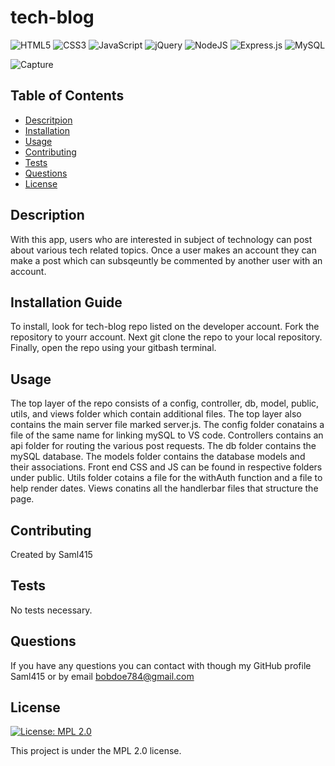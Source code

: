 # tech-blog

![HTML5](https://img.shields.io/badge/html5-%23E34F26.svg?style=for-the-badge&logo=html5&logoColor=white) ![CSS3](https://img.shields.io/badge/css3-%231572B6.svg?style=for-the-badge&logo=css3&logoColor=white) ![JavaScript](https://img.shields.io/badge/javascript-%23323330.svg?style=for-the-badge&logo=javascript&logoColor=%23F7DF1E) ![jQuery](https://img.shields.io/badge/jquery-%230769AD.svg?style=for-the-badge&logo=jquery&logoColor=white)   ![NodeJS](https://img.shields.io/badge/node.js-6DA55F?style=for-the-badge&logo=node.js&logoColor=white) ![Express.js](https://img.shields.io/badge/express.js-%23404d59.svg?style=for-the-badge&logo=express&logoColor=%2361DAFB) ![MySQL](https://img.shields.io/badge/mysql-%2300f.svg?style=for-the-badge&logo=mysql&logoColor=white) 

![Capture](https://user-images.githubusercontent.com/81829274/135150703-2dba1aee-f5a4-481b-8313-dbb78dcf2864.PNG)

## Table of Contents

- [Descritpion](#description)
- [Installation](#installation)
- [Usage](#usage)
- [Contributing](#contributing)
- [Tests](#tests)
- [Questions](#questions)
- [License](#license)

## Description

With this app, users who are interested in subject of technology can post about various tech related topics. Once a user makes an account they can make a post which can subsqeuntly be commented by another user with an account.

## Installation Guide

To install, look for tech-blog repo listed on the developer account. Fork the repository to yourr account. Next git clone the repo to your local repository. Finally, open the repo using your gitbash terminal.

## Usage

The top layer of the repo consists of a config, controller, db, model, public, utils, and views folder which contain additional files. The top layer also contains the main server file marked server.js. The config folder conatains a file of the same name for linking mySQL to VS code. Controllers contains an api folder for routing the various post requests. The db folder contains the mySQL database. The models folder contains the database models and their associations. Front end CSS and JS can be found in respective folders under public. Utils folder cotains a file for the withAuth function and a file to help render dates. Views conatins all the handlerbar files that structure the page.

## Contributing

Created by Saml415

## Tests

No tests necessary.

## Questions

If you have any questions you can contact with though my GitHub profile Saml415 or by email bobdoe784@gmail.com

## License

[![License: MPL 2.0](https://img.shields.io/badge/License-MPL%202.0-brightgreen.svg)](https://opensource.org/licenses/MPL-2.0)

This project is under the MPL 2.0 license.
